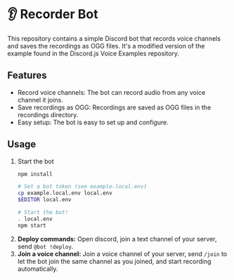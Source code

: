 # 👂 Recorder Bot

This repository contains a simple Discord bot that records voice channels and saves the recordings as OGG files. It's a modified version of the example found in the Discord.js Voice Examples repository.

## Features

- Record voice channels: The bot can record audio from any voice channel it joins.
- Save recordings as OGG: Recordings are saved as OGG files in the recordings directory.
- Easy setup: The bot is easy to set up and configure.

## Usage

1. Start the bot
    ```bash
    npm install

    # Set a bot token (see example.local.env)
    cp example.local.env local.env
    $EDITOR local.env

    # Start the bot!
    . local.env
    npm start
    ```
2. **Deploy commands:** Open discord, join a text channel of your server, send `@bot !deploy`.
3. **Join a voice channel:** Join a voice channel of your server, send `/join` to let the bot join the same channel as you joined, and start recording automatically.
